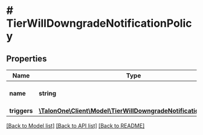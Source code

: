 # # TierWillDowngradeNotificationPolicy

## Properties

Name | Type | Description | Notes
------------ | ------------- | ------------- | -------------
**name** | **string** | The name of the notification. | 
**triggers** | [**\TalonOne\Client\Model\TierWillDowngradeNotificationTrigger[]**](TierWillDowngradeNotificationTrigger.md) |  | 

[[Back to Model list]](../../README.md#documentation-for-models) [[Back to API list]](../../README.md#documentation-for-api-endpoints) [[Back to README]](../../README.md)


